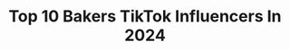 ---
title: Top 10 Bakers TikTok Influencers In 2024
description: >-
  Find top bakers TikTok influencers in 2024. Most popular hashtags: #fyp #duet #foryou #greenscreen.
platform: TikTok
hits: 1309
text_top: Discover the top-rated TikTok accounts on inBeat.
text_bottom: Our platform holds 1309 TikTok influencers like this for you to work with.
profiles:
  - username: "tkraindrop"
    fullname: >-
      Bread baking knight
    bio: >-
      ✨This journey is ending now but the story never ends✨ Bake on my fellow bakers
    location: "United States"
    followers: 55300
    engagement: 2292
    commentsToLikes: 0.064209
    id: ckdbomf5sb44i0j23utedcyr7
    verified: false
    hashtags: "#buhurt, #larp, #hema, #fyp"
  - username: "itz_emfc"
    fullname: >-
      Erica
    bio: >-
      Nerd 🕹 Baker🎂 Bookworm📚 Wildflower🌷 she/her 🏳️‍🌈
    location: "United States"
    followers: 5934
    engagement: 1006
    commentsToLikes: 0.227453
    id: ckavl0racu4oa0j23pa7g4z1c
    verified: false
    hashtags: "#youareenough, #duet, #mentalhealthmatters, #youdidnotwin"
  - username: "kamikazedivine4"
    fullname: >-
      KAMI
    bio: >-
      - 19 - “Bad biscuits make the baker broke, bro.” - Jake the Dog
    location: "Australia"
    followers: 17600
    engagement: 2012
    commentsToLikes: 0.073178
    id: ckan0mal0rbc70i78w1vuvop7
    verified: false
    hashtags: "#trampoline, #foryou, #fyp, #parkour"
  - username: "msongbird91"
    fullname: >-
      MSongbird91
    bio: >-
      Somewhat funny. Cats. Tennis. Anime. Married. Amateur baker. Artist. Musician.
    location: "United States"
    followers: 88000
    engagement: 2126
    commentsToLikes: 0.040523
    id: ckcu5bsh2asyu0j23pgkuo3an
    verified: false
    hashtags: "#thisorthatsblv, #getreadywitholdspice, #fyp, #optometrist"
  - username: "bakewithluce"
    fullname: >-
      Cake artist, Guernsey
    bio: >-
      Baker😋Caker😜Biz Owner😎 Imma share a little JOY on here too 😜🙌🏽 📍Guernsey
    location: "United Kingdom"
    followers: 4307
    engagement: 1421
    commentsToLikes: 0.121148
    id: ckbf4wdtftn4b0j23p7selnuj
    verified: false
    hashtags: "#handpaintedcake, #swallowtailbutterfly, #sciencefact, #3dcake"
  - username: "zmbioutlaw"
    fullname: >-
      zmbioutlaw
    bio: >-
      Duets welcome (18+)! 🖤🖤🖤 Baker at #theveil
    location: "United States"
    followers: 5753
    engagement: 2186
    commentsToLikes: 0.083144
    id: ckbafbhaw7g2x0j23tukm5em0
    verified: false
    hashtags: "#neonfang, #overwatch, #roadhog, #deadbydaylight"
  - username: "krazybeautiful.2"
    fullname: >-
      krazybeautiful
    bio: >-
      P.O Box 3182 Bakersfield Ca 93385 BFF@goshdangitjenne cash app Krazybeautiful2
    location: "United States"
    followers: 639200
    engagement: 1286
    commentsToLikes: 0.037007
    id: ck9eulavped4f0j782a5uqktj
    verified: false
    hashtags: "#queensofallages, #kingsofallages, #spreadlovepositivitysmileskindness, #loveurelders"
  - username: "elijah.garcia661"
    fullname: >-
      Elijah G. 
    bio: >-
      Follow my insta Bakersfield California 🇲🇽🔥 Jalisco
    location: "United States"
    followers: 94700
    engagement: 2390
    commentsToLikes: 0.015091
    id: ckb9gmuqu5rr70j23wtck7551
    verified: false
    hashtags: "#troquita, #fyp, #mullet, #foryou"
  - username: "courtney_blyton98"
    fullname: >-
      Courtneyskie🤍
    bio: >-
      Ariana grande fan since 𝟤𝟢𝟣𝟤 (𝟣𝟧/𝟫/𝟣𝟫) i saw Ariana BAKER🧁
    location: "United Kingdom"
    followers: 3686
    engagement: 2118
    commentsToLikes: 0.056977
    id: ckb1d4xyt1zor0j23ywjxdw9e
    verified: false
    hashtags: "#viral, #new, #arianagrande, #ariana"
  - username: "juliebean62"
    fullname: >-
      JulieBean62
    bio: >-
      Bartender Baker Cook ~Hi ~ 🦧
    location: "United States"
    followers: 70000
    engagement: 1824
    commentsToLikes: 0.037223
    id: ck81q377sfk810j78ac4wl924
    verified: false
    hashtags: "#duet, #stitch, #fyp, #greekgods"
---